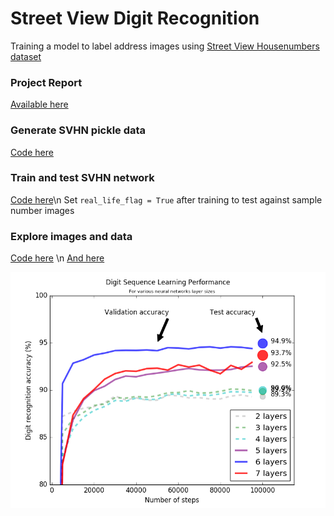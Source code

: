 # Street View Digit Recognition
Training a model to label address images using [Street View Housenumbers dataset](http://ufldl.stanford.edu/housenumbers/)

### Project Report  
[Available here](https://github.com/burnssa/street_view_digit_recognition/blob/master/MLND%20Capstone%20Report.pdf)

### Generate SVHN pickle data
[Code here](https://github.com/burnssa/street_view_digit_recognition/blob/master/check_and_pickle_svhn_data.py)

### Train and test SVHN network
[Code here](https://github.com/burnssa/street_view_digit_recognition/blob/master/train_and_test_svhn_data.py)\n
Set `real_life_flag = True` after training to test against sample number images

### Explore images and data
[Code here](https://github.com/burnssa/street_view_digit_recognition/blob/master/digits_print_and_summarize.py) \n
[And here](https://github.com/burnssa/street_view_digit_recognition/blob/master/svhn_summary_stats.py)

![Results overview](https://raw.githubusercontent.com/burnssa/street_view_digit_recognition/master/20161030_learning_rate_chart_99_learning_rate.png)


